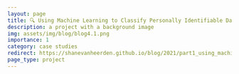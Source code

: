 ```yaml
---
layout: page
title: 🔍 Using Machine Learning to Classify Personally Identifiable Data Fields
description: a project with a background image
img: assets/img/blog/blog4.1.png
importance: 1
category: case studies
redirect: https://shanevanheerden.github.io/blog/2021/part1_using_machine_learning_to_classify_personally_identifiable_data_fields_description/
page_type: project
---
```


